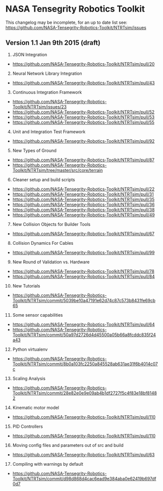 # NASA Tensegrity Robotics Toolkit

This changelog may be incomplete, for an up to date list see:
https://github.com/NASA-Tensegrity-Robotics-Toolkit/NTRTsim/issues

## Version 1.1 Jan 9th 2015 (draft)

1. JSON Integration
  * https://github.com/NASA-Tensegrity-Robotics-Toolkit/NTRTsim/pull/20
2. Neural Network Library Integration
  * https://github.com/NASA-Tensegrity-Robotics-Toolkit/NTRTsim/pull/43
3. Continuous Integration Framework
  * https://github.com/NASA-Tensegrity-Robotics-Toolkit/NTRTsim/issues/23
  * https://github.com/NASA-Tensegrity-Robotics-Toolkit/NTRTsim/pull/52
  * https://github.com/NASA-Tensegrity-Robotics-Toolkit/NTRTsim/pull/53
  * https://github.com/NASA-Tensegrity-Robotics-Toolkit/NTRTsim/pull/55
4. Unit and Integration Test Framework
  * https://github.com/NASA-Tensegrity-Robotics-Toolkit/NTRTsim/pull/92
5. New Types of Ground
  * https://github.com/NASA-Tensegrity-Robotics-Toolkit/NTRTsim/pull/87
  * https://github.com/NASA-Tensegrity-Robotics-Toolkit/NTRTsim/tree/master/src/core/terrain
6. Cleaner setup and build scripts
  * https://github.com/NASA-Tensegrity-Robotics-Toolkit/NTRTsim/pull/22
  * https://github.com/NASA-Tensegrity-Robotics-Toolkit/NTRTsim/pull/31
  * https://github.com/NASA-Tensegrity-Robotics-Toolkit/NTRTsim/pull/35
  * https://github.com/NASA-Tensegrity-Robotics-Toolkit/NTRTsim/pull/36
  * https://github.com/NASA-Tensegrity-Robotics-Toolkit/NTRTsim/pull/38
  * https://github.com/NASA-Tensegrity-Robotics-Toolkit/NTRTsim/pull/49
7. New Collision Objects for Builder Tools
  * https://github.com/NASA-Tensegrity-Robotics-Toolkit/NTRTsim/pull/67
8. Collision Dynamics For Cables
  * https://github.com/NASA-Tensegrity-Robotics-Toolkit/NTRTsim/pull/99
9. New Round of Validation vs. Hardware
  * https://github.com/NASA-Tensegrity-Robotics-Toolkit/NTRTsim/pull/78
  * https://github.com/NASA-Tensegrity-Robotics-Toolkit/NTRTsim/pull/84
10. New Tutorials
  * https://github.com/NASA-Tensegrity-Robotics-Toolkit/NTRTsim/commit/5039be10a47191e62d74c87c573b8431fe69cb65
11. Some sensor capabilities
  * https://github.com/NASA-Tensegrity-Robotics-Toolkit/NTRTsim/pull/64
  * https://github.com/NASA-Tensegrity-Robotics-Toolkit/NTRTsim/commit/50a97d2726d4d45500a05b66a8fcddc835f24a43
12. Python virtualenv
  * https://github.com/NASA-Tensegrity-Robotics-Toolkit/NTRTsim/commit/8b0a103fc2250a845528ab631ae31f6b4014c07c
13. Scaling Analysis
  * https://github.com/NASA-Tensegrity-Robotics-Toolkit/NTRTsim/commit/28e82e0e9e09ab4b1df2727f5c4f83e18bf81482
14. Kinematic motor model
  * https://github.com/NASA-Tensegrity-Robotics-Toolkit/NTRTsim/pull/110
15. PID Controllers
  * https://github.com/NASA-Tensegrity-Robotics-Toolkit/NTRTsim/pull/110
16. Moving config files and parameters out of src and build
  * https://github.com/NASA-Tensegrity-Robotics-Toolkit/NTRTsim/pull/63
17. Compiling with warnings by default
  * https://github.com/NASA-Tensegrity-Robotics-Toolkit/NTRTsim/commit/d98d868d4cac6ead9e384aba0e62419b697df0d7
